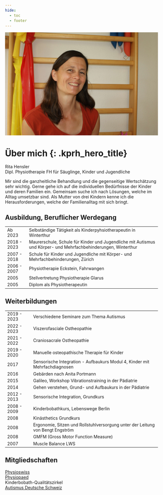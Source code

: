 ```yaml
---
hide:
  - toc
  - footer
---
```


<img class="kprh_hero kprh_hero_rita" src="../assets/rita.jpg">

# Über mich {: .kprh_hero_title}

Rita Hensler<br>
Dipl. Physiotherapie FH für Säuglinge, Kinder und Jugendliche

Mir sind die ganzheitliche Behandlung und die gegenseitige Wertschätzung sehr wichtig. Gerne gehe ich auf die individuellen Bedürfnisse der Kinder und deren Familien ein. Gemeinsam suche ich nach Lösungen, welche im Alltag umsetzbar sind. Als Mutter von drei Kindern kenne ich die Herausforderungen, welche der Familienalltag mit sich bringt.

## Ausbildung, Beruflicher Werdegang

|             |    |
| ----------- | -- |
| Ab 2023     | Selbständige Tätigkeit als Kinderpyhsiotherapeutin in Winterthur |
| 2018 - 2023 | Maurerschule, Schule für Kinder und Jugendliche mit Autismus und Körper- und Mehrfachbehinderungen, Winterthur |
| 2007 - 2018 | Schule für Kinder und Jugendliche mit Körper- und Mehrfachbehinderungen, Zürich |
| 2006 - 2007 | Physiotherapie Eckstein, Fahrwangen |
| 2005        | Stellvertretung Physiotherapie Glarus |
| 2005        | Diplom als Physiotherapeutin |

## Weiterbildungen 

|             |    |
| ----------- | -- |
| 2019 - 2023 | Verschiedene Seminare zum Thema Autismus |
| 2022 - 2023 | Viszerofasciale Ostheopathie |
| 2021 - 2022 | Craniosacrale Ostheopathie |
| 2019 - 2020 | Manuelle osteopathische Therapie für Kinder |
| 2017        | Sensorische Integration - Aufbaukurs Modul 4, Kinder mit Mehrfachdiagnosen |
| 2016        | Gebärden nach Anita Portmann |
| 2015        | Galileo, Workshop Vibrationstraining in der Pädiatrie |
| 2014        | Gehen verstehen, Grund- und Aufbaukurs in der Pädiatrie |
| 2012 - 2013 | Sensorische Integration, Grundkurs |
| 2008 - 2009 | Kinderbobathkurs, Lebenswege Berlin |
| 2008        | Kinästhetics Grundkurs |
| 2008        | Ergonomie, Sitzen und Rollstuhlversorgung unter der Leitung von Bengt Engström |
| 2008        | GMFM (Gross Motor Function Measure) |
| 2007        | Muscle Balance LWS |

## Mitgliedschaften 

[Physioswiss](https://www.physioswiss.ch)<br>
[Physiopaed](https://www.physiopaed.ch)<br>
Kinderbobath-Qualitätszirkel<br>
[Autismus Deutsche Schweiz](https://www.autismus.ch/)
